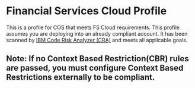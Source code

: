 # Financial Services Cloud Profile

This is a profile for COS that meets FS Cloud requirements. This profile assumes you are deploying into an already compliant account.
It has been scanned by [IBM Code Risk Analyzer (CRA)](https://cloud.ibm.com/docs/code-risk-analyzer-cli-plugin?topic=code-risk-analyzer-cli-plugin-cra-cli-plugin#terraform-command) and meets all applicable goals.

## Note: If no Context Based Restriction(CBR) rules are passed, you must configure Context Based Restrictions externally to be compliant.
